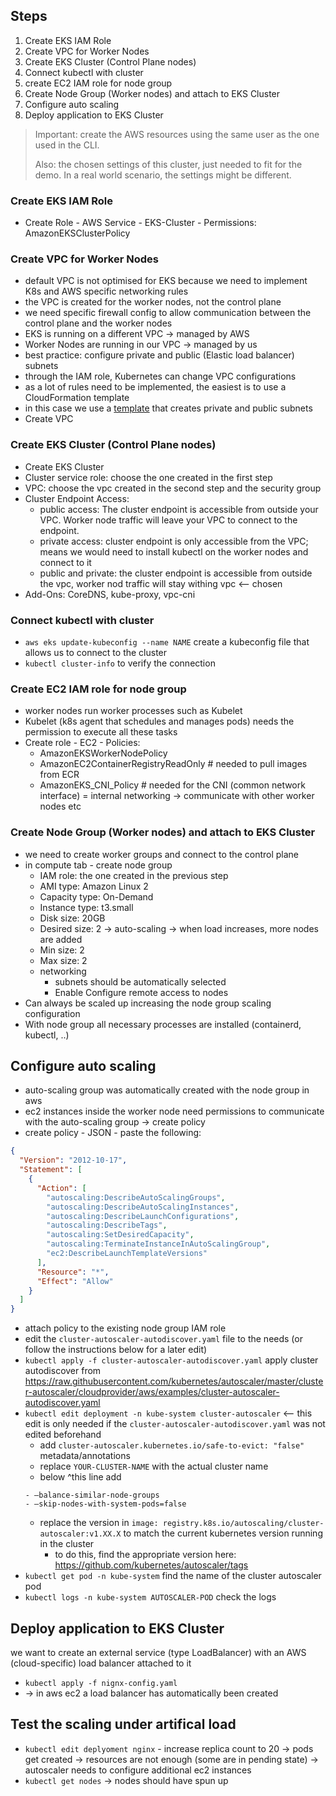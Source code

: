 ## Steps

1. Create EKS IAM Role
2. Create VPC for Worker Nodes
3. Create EKS Cluster (Control Plane nodes)
4. Connect kubectl with cluster
5. create EC2 IAM role for node group
6. Create Node Group (Worker nodes) and attach to EKS Cluster
7. Configure auto scaling
8. Deploy application to EKS Cluster

> Important: create the AWS resources using the same user as the one used in the CLI.
> 
> Also: the chosen settings of this cluster, just needed to fit for the demo. In a real world scenario, the settings might be different.

### Create EKS IAM Role
- Create Role - AWS Service - EKS-Cluster - Permissions: AmazonEKSClusterPolicy

### Create VPC for Worker Nodes
- default VPC is not optimised for EKS because we need to implement K8s and AWS specific networking rules
- the VPC is created for the worker nodes, not the control plane
- we need specific firewall config to allow communication between the control plane and the worker nodes
- EKS is running on a different VPC -> managed by AWS
- Worker Nodes are running in our VPC -> managed by us
- best practice: configure private and public (Elastic load balancer) subnets
- through the IAM role, Kubernetes can change VPC configurations
- as a lot of rules need to be implemented, the easiest is to use a CloudFormation template
- in this case we use a [template](https://s3.us-west-2.amazonaws.com/amazon-eks/cloudformation/2020-10-29/amazon-eks-vpc-private-subnets.yaml) that creates private and public subnets
- Create VPC 

### Create EKS Cluster (Control Plane nodes)
- Create EKS Cluster
- Cluster service role: choose the one created in the first step
- VPC: choose the vpc created in the second step and the security group
- Cluster Endpoint Access:
  - public access: The cluster endpoint is accessible from outside your VPC. Worker node traffic will leave your VPC to connect to the endpoint.
  - private access: cluster endpoint is only accessible from the VPC; means we would need to install kubectl on the worker nodes and connect to it
  - public and private: the cluster endpoint is accessible from outside the vpc, worker nod traffic will stay withing vpc <-- chosen
- Add-Ons: CoreDNS, kube-proxy, vpc-cni

### Connect kubectl with cluster
- `aws eks update-kubeconfig --name NAME` create a kubeconfig file that allows us to connect to the cluster
- `kubectl cluster-info` to verify the connection

### Create EC2 IAM role for node group
- worker nodes run worker processes such as Kubelet
- Kubelet (k8s agent  that schedules and manages pods) needs the permission to execute all these tasks
- Create role - EC2 - Policies:
  - AmazonEKSWorkerNodePolicy
  - AmazonEC2ContainerRegistryReadOnly # needed to pull images from ECR
  - AmazonEKS_CNI_Policy # needed for the CNI (common network interface) = internal networking -> communicate with other worker nodes etc

### Create Node Group (Worker nodes) and attach to EKS Cluster
- we need to create worker groups and connect to the control plane
- in compute tab - create node group
  - IAM role: the one created in the previous step
  - AMI type: Amazon Linux 2
  - Capacity type: On-Demand
  - Instance type: t3.small
  - Disk size: 20GB
  - Desired size: 2 -> auto-scaling -> when load increases, more nodes are added
  - Min size: 2
  - Max size: 2
  - networking
    - subnets should be automatically selected
    - Enable Configure remote access to nodes
- Can always be scaled up increasing the node group scaling configuration
- With node group all necessary processes are installed (containerd, kubectl, ..)
      
## Configure auto scaling
- auto-scaling group was automatically created with the node group in aws
- ec2 instances inside the worker node need permissions to communicate with the auto-scaling group -> create policy
- create policy - JSON - paste the following:
```json
{
  "Version": "2012-10-17",
  "Statement": [
    {
      "Action": [
        "autoscaling:DescribeAutoScalingGroups",
        "autoscaling:DescribeAutoScalingInstances",
        "autoscaling:DescribeLaunchConfigurations",
        "autoscaling:DescribeTags",
        "autoscaling:SetDesiredCapacity",
        "autoscaling:TerminateInstanceInAutoScalingGroup",
        "ec2:DescribeLaunchTemplateVersions"
      ],
      "Resource": "*",
      "Effect": "Allow"
    }
  ]
}
```
- attach policy to the existing node group IAM role
- edit the `cluster-autoscaler-autodiscover.yaml` file to the needs (or follow the instructions below for a later edit)
- `kubectl apply -f cluster-autoscaler-autodiscover.yaml` apply cluster autodiscover from https://raw.githubusercontent.com/kubernetes/autoscaler/master/cluster-autoscaler/cloudprovider/aws/examples/cluster-autoscaler-autodiscover.yaml
- `kubectl edit deployment -n kube-system cluster-autoscaler` <-- this edit is only needed if the `cluster-autoscaler-autodiscover.yaml` was not edited beforehand
  - add `cluster-autoscaler.kubernetes.io/safe-to-evict: "false"` metadata/annotations
  - replace `YOUR-CLUSTER-NAME` with the actual cluster name
  - below ^this line add
  ```
  - —balance-similar-node-groups
  - —skip-nodes-with-system-pods=false
    ```
  - replace the version in `image: registry.k8s.io/autoscaling/cluster-autoscaler:v1.XX.X` to match the current kubernetes version running in the cluster
    - to do this, find the appropriate version here: https://github.com/kubernetes/autoscaler/tags
- `kubectl get pod -n kube-system` find the name of the cluster autoscaler pod
- `kubectl logs -n kube-system AUTOSCALER-POD` check the logs

## Deploy application to EKS Cluster
we want to create an external service (type LoadBalancer) with an AWS (cloud-specific) load balancer attached to it
- `kubectl apply -f nignx-config.yaml`
- -> in aws ec2 a load balancer has automatically been created

## Test the scaling under artifical load
- `kubectl edit deplyoment nginx` - increase replica count to 20 -> pods get created -> resources are not enough (some are in pending state) -> autoscaler needs to configure additional ec2 instances 
- `kubectl get nodes` -> nodes should have spun up
